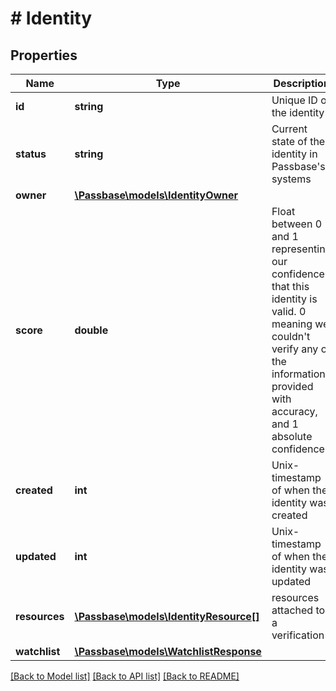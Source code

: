 # # Identity

## Properties

Name | Type | Description | Notes
------------ | ------------- | ------------- | -------------
**id** | **string** | Unique ID of the identity | [optional] 
**status** | **string** | Current state of the identity in Passbase&#39;s systems | [optional] 
**owner** | [**\Passbase\models\IdentityOwner**](.md) |  | [optional] 
**score** | **double** | Float between 0 and 1 representing our confidence that this identity is valid. 0 meaning we couldn&#39;t verify any of the information provided with accuracy, and 1 absolute confidence. | [optional] 
**created** | **int** | Unix-timestamp of when the identity was created | [optional] 
**updated** | **int** | Unix-timestamp of when the identity was updated | [optional] 
**resources** | [**\Passbase\models\IdentityResource[]**](IdentityResource.md) | resources attached to a verification | [optional] 
**watchlist** | [**\Passbase\models\WatchlistResponse**](.md) |  | [optional] 

[[Back to Model list]](../../README.md#documentation-for-models) [[Back to API list]](../../README.md#documentation-for-api-endpoints) [[Back to README]](../../README.md)


